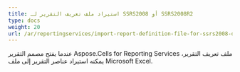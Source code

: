 ```yaml
---
title: استيراد ملف تعريف التقرير لـ SSRS2008 أو SSRS2008R2
type: docs
weight: 20
url: /ar/reportingservices/import-report-definition-file-for-ssrs2008-or-ssrs2008r2/
---
```


عندما يفتح مصمم التقرير Aspose.Cells for Reporting Services ملف تعريف التقرير، يمكنه استيراد عناصر التقرير إلى ملف Microsoft Excel.
